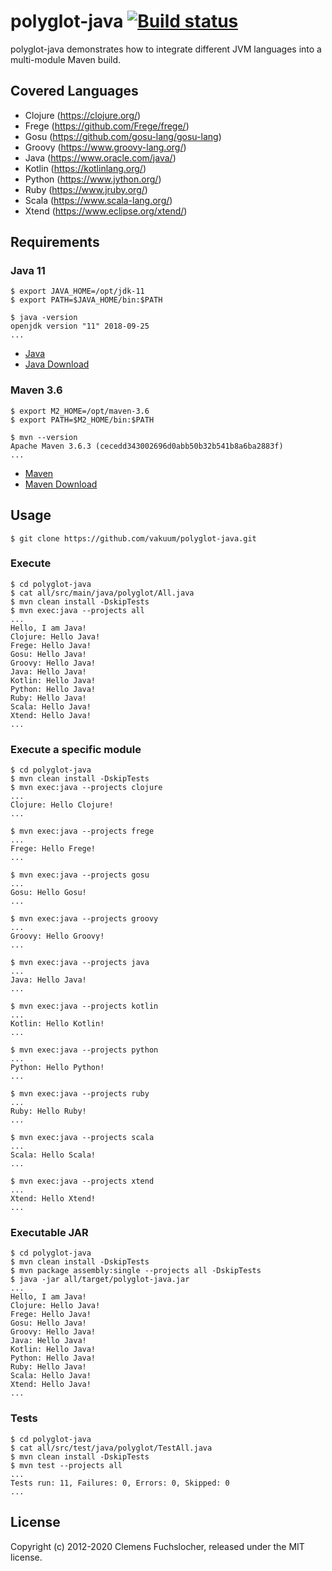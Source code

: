 # polyglot-java [![Build status](https://github.com/vakuum/polyglot-java/workflows/build/badge.svg)](https://github.com/vakuum/polyglot-java/actions?query=workflow%3Abuild)

polyglot-java demonstrates how to integrate different JVM languages into a multi-module Maven build.

## Covered Languages

* Clojure (https://clojure.org/)
* Frege (https://github.com/Frege/frege/)
* Gosu (https://github.com/gosu-lang/gosu-lang)
* Groovy (https://www.groovy-lang.org/)
* Java (https://www.oracle.com/java/)
* Kotlin (https://kotlinlang.org/)
* Python (https://www.jython.org/)
* Ruby (https://www.jruby.org/)
* Scala (https://www.scala-lang.org/)
* Xtend (https://www.eclipse.org/xtend/)

## Requirements

### Java 11

	$ export JAVA_HOME=/opt/jdk-11
	$ export PATH=$JAVA_HOME/bin:$PATH

	$ java -version
	openjdk version "11" 2018-09-25
	...

* [Java](https://www.oracle.com/java/technologies/)
* [Java Download](https://www.oracle.com/java/technologies/javase-downloads.html)

### Maven 3.6

	$ export M2_HOME=/opt/maven-3.6
	$ export PATH=$M2_HOME/bin:$PATH

	$ mvn --version
	Apache Maven 3.6.3 (cecedd343002696d0abb50b32b541b8a6ba2883f)
	...

* [Maven](https://maven.apache.org/)
* [Maven Download](https://maven.apache.org/download.cgi)

## Usage

	$ git clone https://github.com/vakuum/polyglot-java.git

### Execute

	$ cd polyglot-java
	$ cat all/src/main/java/polyglot/All.java
	$ mvn clean install -DskipTests
	$ mvn exec:java --projects all
	...
	Hello, I am Java!
	Clojure: Hello Java!
	Frege: Hello Java!
	Gosu: Hello Java!
	Groovy: Hello Java!
	Java: Hello Java!
	Kotlin: Hello Java!
	Python: Hello Java!
	Ruby: Hello Java!
	Scala: Hello Java!
	Xtend: Hello Java!
	...

### Execute a specific module

	$ cd polyglot-java
	$ mvn clean install -DskipTests
	$ mvn exec:java --projects clojure
	...
	Clojure: Hello Clojure!
	...

	$ mvn exec:java --projects frege
	...
	Frege: Hello Frege!
	...

	$ mvn exec:java --projects gosu
	...
	Gosu: Hello Gosu!
	...

	$ mvn exec:java --projects groovy
	...
	Groovy: Hello Groovy!
	...

	$ mvn exec:java --projects java
	...
	Java: Hello Java!
	...

	$ mvn exec:java --projects kotlin
	...
	Kotlin: Hello Kotlin!
	...

	$ mvn exec:java --projects python
	...
	Python: Hello Python!
	...

	$ mvn exec:java --projects ruby
	...
	Ruby: Hello Ruby!
	...

	$ mvn exec:java --projects scala
	...
	Scala: Hello Scala!
	...

	$ mvn exec:java --projects xtend
	...
	Xtend: Hello Xtend!
	...

### Executable JAR

	$ cd polyglot-java
	$ mvn clean install -DskipTests
	$ mvn package assembly:single --projects all -DskipTests
	$ java -jar all/target/polyglot-java.jar
	...
	Hello, I am Java!
	Clojure: Hello Java!
	Frege: Hello Java!
	Gosu: Hello Java!
	Groovy: Hello Java!
	Java: Hello Java!
	Kotlin: Hello Java!
	Python: Hello Java!
	Ruby: Hello Java!
	Scala: Hello Java!
	Xtend: Hello Java!
	...

### Tests

	$ cd polyglot-java
	$ cat all/src/test/java/polyglot/TestAll.java
	$ mvn clean install -DskipTests
	$ mvn test --projects all
	...
	Tests run: 11, Failures: 0, Errors: 0, Skipped: 0
	...

## License

Copyright (c) 2012-2020 Clemens Fuchslocher, released under the MIT license.
